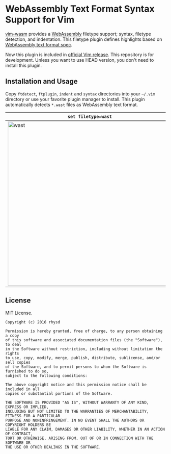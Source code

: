 WebAssembly Text Format Syntax Support for Vim
==============================================

[vim-wasm][] provides a [WebAssembly][] filetype support; syntax, filetype detection, and indentation.
This filetype plugin defines highlights based on [WebAssembly text format spec][].

Now this plugin is included in [official Vim release][vim runtime dir]. This repository is for development.
Unless you want to use HEAD version, you don't need to install this plugin.

[vim-wasm]: https://github.com/rhysd/vim-wasm
[WebAssembly]: https://webassembly.org/
[WebAssembly text format spec]: https://webassembly.github.io/spec/core/text/index.html
[vim runtime dir]: https://github.com/vim/vim/tree/master/runtime


## Installation and Usage

Copy `ftdetect`, `ftplugin`, `indent` and `syntax` directories into your `~/.vim` directory or use your
favorite plugin manager to install.
This plugin automatically detects `*.wast` files as WebAssembly text format.

| `set filetype=wast` | `set filetype=lisp` |
|---------------------|---------------------|
| <img width="515" alt="wast" src="https://raw.githubusercontent.com/rhysd/ss/master/vim-wast/wast.png"> | <img width="515" alt="wast" src="https://raw.githubusercontent.com/rhysd/ss/master/vim-wast/lisp.png"> |


## License

MIT License.

    Copyright (c) 2016 rhysd

    Permission is hereby granted, free of charge, to any person obtaining a copy
    of this software and associated documentation files (the "Software"), to deal
    in the Software without restriction, including without limitation the rights
    to use, copy, modify, merge, publish, distribute, sublicense, and/or sell copies
    of the Software, and to permit persons to whom the Software is furnished to do so,
    subject to the following conditions:

    The above copyright notice and this permission notice shall be included in all
    copies or substantial portions of the Software.

    THE SOFTWARE IS PROVIDED "AS IS", WITHOUT WARRANTY OF ANY KIND, EXPRESS OR IMPLIED,
    INCLUDING BUT NOT LIMITED TO THE WARRANTIES OF MERCHANTABILITY, FITNESS FOR A PARTICULAR
    PURPOSE AND NONINFRINGEMENT. IN NO EVENT SHALL THE AUTHORS OR COPYRIGHT HOLDERS BE
    LIABLE FOR ANY CLAIM, DAMAGES OR OTHER LIABILITY, WHETHER IN AN ACTION OF CONTRACT,
    TORT OR OTHERWISE, ARISING FROM, OUT OF OR IN CONNECTION WITH THE SOFTWARE OR
    THE USE OR OTHER DEALINGS IN THE SOFTWARE.

